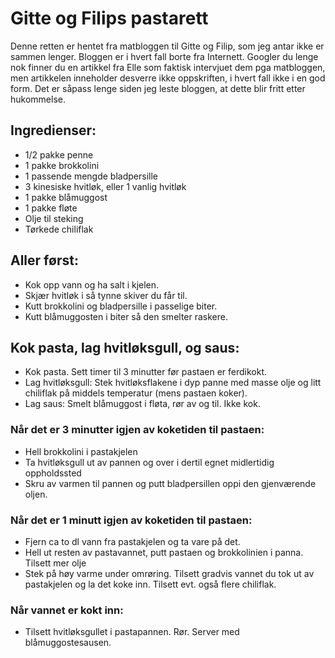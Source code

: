 # Gitte og Filips pastarett

Denne retten er hentet fra matbloggen til Gitte og Filip, som jeg antar ikke er sammen lenger. Bloggen er i hvert fall borte fra Internett. Googler du lenge nok finner du en artikkel fra Elle som faktisk intervjuet dem pga matbloggen, men artikkelen inneholder desverre ikke oppskriften, i hvert fall ikke i en god form. Det er såpass lenge siden jeg leste bloggen, at dette blir fritt etter hukommelse.

## Ingredienser:
* 1/2 pakke penne
* 1 pakke brokkolini
* 1 passende mengde bladpersille
* 3 kinesiske hvitløk, eller 1 vanlig hvitløk
* 1 pakke blåmuggost
* 1 pakke fløte
* Olje til steking
* Tørkede chiliflak

## Aller først: 

* Kok opp vann og ha salt i kjelen.
* Skjær hvitløk i så tynne skiver du får til. 
* Kutt brokkolini og bladpersille i passelige biter.
* Kutt blåmuggosten i biter så den smelter raskere.

## Kok pasta, lag hvitløksgull, og saus:

- Kok pasta. Sett timer til 3 minutter før pastaen er ferdikokt. 
- Lag hvitløksgull:  Stek hvitløksflakene i dyp panne med masse olje og litt chiliflak på middels temperatur (mens pastaen koker).
- Lag saus: Smelt blåmuggost i fløta, rør av og til. Ikke kok.

### Når det er 3 minutter igjen av koketiden til pastaen: 

* Hell brokkolini i pastakjelen
* Ta hvitløksgull ut av pannen og over i dertil egnet midlertidig oppholdssted
* Skru av varmen til pannen og putt bladpersillen oppi den gjenværende oljen.

### Når det er 1 minutt igjen av koketiden til pastaen:

* Fjern ca to dl vann fra pastakjelen og ta vare på det.
* Hell ut resten av pastavannet, putt pastaen og brokkolinien i panna. Tilsett mer olje
* Stek på høy varme under omrøring. Tilsett gradvis vannet du tok ut av pastakjelen og la det koke inn. Tilsett evt. også flere chiliflak. 

### Når vannet er kokt inn:

* Tilsett hvitløksgullet i pastapannen. Rør. Server med blåmuggostesausen.




